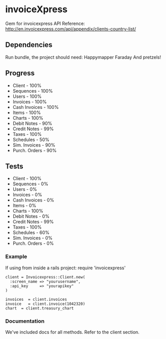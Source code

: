 # invoiceXpress

Gem for invoicexpress API
Reference: http://en.invoicexpress.com/api/appendix/clients-country-list/

## Dependencies

Run bundle, the project should need:
Happymapper
Faraday
And pretzels!

## Progress

* Client        - 100%
* Sequences     - 100%
* Users         - 100%
* Invoices      - 100%
* Cash Invoices - 100%
* Items         - 100%
* Charts        - 100%
* Debit Notes   - 90%
* Credit Notes  - 99%
* Taxes         - 100%
* Schedules     - 50%
* Sim. Invoices - 90%
* Purch. Orders - 90%

## Tests

* Client        - 100%
* Sequences     - 0%
* Users         - 0%
* Invoices      - 0%
* Cash Invoices - 0%
* Items         - 0%
* Charts        - 100%
* Debit Notes   - 0%
* Credit Notes  - 99%
* Taxes         - 100%
* Schedules     - 60%
* Sim. Invoices - 0%
* Purch. Orders - 0%
 
### Example

If using from inside a rails project:
    require 'invoicexpress'
 
    client = Invoicexpress::Client.new(
      :screen_name => "yourusername",
      :api_key     => "yourapikey"
    )

    invoices  = client.invoices
    invoice   = client.invoice(1042320)
    chart  = client.treasury_chart

### Documentation

We've included docs for all methods. Refer to the client section.
